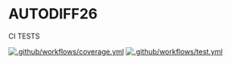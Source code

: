 # AUTODIFF26
CI TESTS

[![.github/workflows/coverage.yml](https://code.harvard.edu/CS107/team26/actions/workflows/coverage.yml/badge.svg)](https://code.harvard.edu/CS107/team26/actions/workflows/coverage.yml)
[![.github/workflows/test.yml](https://code.harvard.edu/CS107/team26/actions/workflows/test.yml/badge.svg)](https://code.harvard.edu/CS107/team26/actions/workflows/test.yml)
